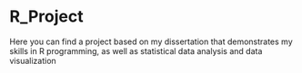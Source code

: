# R_Project
Here you can find a project based on my dissertation that demonstrates my skills in R programming, as well as statistical data analysis and data visualization
